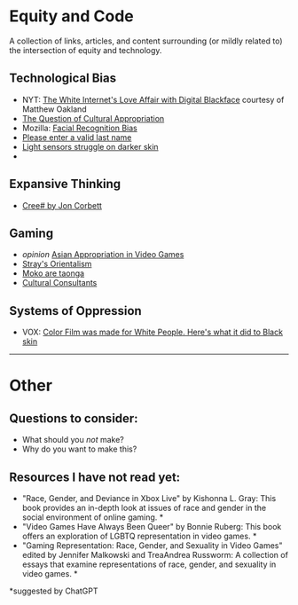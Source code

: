 # Equity and Code
A collection of links, articles, and content surrounding (or mildly related to) the intersection of equity and technology.

## Technological Bias
- NYT: [The White Internet's Love Affair with Digital Blackface](https://www.nytimes.com/video/arts/100000005615988/the-white-internets-love-affair-with-digital-blackface.html) courtesy of Matthew Oakland
- [The Question of Cultural Appropriation](https://www.currentaffairs.org/2017/09/the-question-of-cultural-appropriation)
- Mozilla: [Facial Recognition Bias](https://foundation.mozilla.org/en/blog/facial-recognition-bias/)
- [Please enter a valid last name](https://medium.com/@johnamwill/please-enter-a-valid-last-name-c63dd5397a2a)
- [Light sensors struggle on darker skin](https://www.theverge.com/2022/1/21/22893133/apple-fitbit-heart-rate-sensor-skin-tone-obesity)
- 

## Expansive Thinking
- [Cree# by Jon Corbett](https://esoteric.codes/blog/jon-corbett)

## Gaming 
-  *opinion* [Asian Appropriation in Video Games](https://www.gamingbible.com/news/platform/pc/assassins-creed-ghost-of-tsushima-stunning-rpg-377274-20240122)
-  [Stray's Orientalism](https://kotaku.com/stray-game-annapurna-interactive-cat-cyberpunk-1849328820)
-  [Moko are taonga](https://www.newshub.co.nz/home/entertainment/2023/06/anger-over-apparent-use-of-maori-tattoo-on-character-in-xbox-game-starfield.html)
-  [Cultural Consultants](https://nativeprime.com/en/what-is-exactly-a-cultural-consultant-and-how-can-they-benefit-your-game/)
  

## Systems of Oppression
- VOX: [Color Film was made for White People. Here's what it did to Black skin](https://www.youtube.com/watch?v=d16LNHIEJzs)

---
# Other

## Questions to consider: 
- What should you *not* make?
- Why do you want to make this?

## Resources I have not read yet:
- "Race, Gender, and Deviance in Xbox Live" by Kishonna L. Gray: This book provides an in-depth look at issues of race and gender in the social environment of online gaming. *
- "Video Games Have Always Been Queer" by Bonnie Ruberg: This book offers an exploration of LGBTQ representation in video games. *
- "Gaming Representation: Race, Gender, and Sexuality in Video Games" edited by Jennifer Malkowski and TreaAndrea Russworm: A collection of essays that examine representations of race, gender, and sexuality in video games. *

*suggested by ChatGPT
